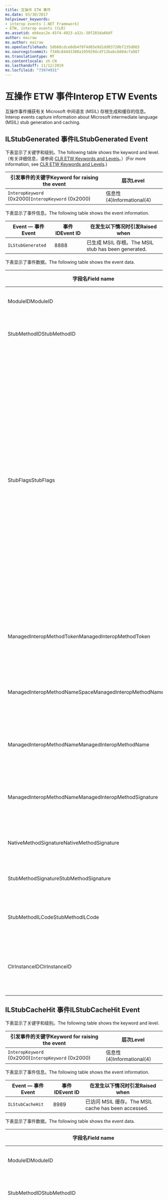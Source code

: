 ```yaml
---
title: 互操作 ETW 事件
ms.date: 03/30/2017
helpviewer_keywords:
- interop events [.NET Framework]
- ETW, interop events (CLR)
ms.assetid: eb6eac2e-45f4-4923-a32c-38f203da66df
author: mairaw
ms.author: mairaw
ms.openlocfilehash: 5db68cdce0db4f8f4d85e9d1dd03720bf235d865
ms.sourcegitcommit: f348c84443380a1959294cdf12babcb804cfa987
ms.translationtype: MT
ms.contentlocale: zh-CN
ms.lasthandoff: 11/12/2019
ms.locfileid: "73974931"
---
```

# <a name="interop-etw-events"></a><span data-ttu-id="f4c52-102">互操作 ETW 事件</span><span class="sxs-lookup"><span data-stu-id="f4c52-102">Interop ETW Events</span></span>
<span data-ttu-id="f4c52-103">互操作事件捕获有关 Microsoft 中间语言 (MSIL) 存根生成和缓存的信息。</span><span class="sxs-lookup"><span data-stu-id="f4c52-103">Interop events capture information about Microsoft intermediate language (MSIL) stub generation and caching.</span></span>  

## <a name="ilstubgenerated-event"></a><span data-ttu-id="f4c52-104">ILStubGenerated 事件</span><span class="sxs-lookup"><span data-stu-id="f4c52-104">ILStubGenerated Event</span></span>

<span data-ttu-id="f4c52-105">下表显示了关键字和级别。</span><span class="sxs-lookup"><span data-stu-id="f4c52-105">The following table shows the keyword and level.</span></span> <span data-ttu-id="f4c52-106">（有关详细信息，请参阅 [CLR ETW Keywords and Levels](clr-etw-keywords-and-levels.md)。）</span><span class="sxs-lookup"><span data-stu-id="f4c52-106">(For more information, see [CLR ETW Keywords and Levels](clr-etw-keywords-and-levels.md).)</span></span>  
  
|<span data-ttu-id="f4c52-107">引发事件的关键字</span><span class="sxs-lookup"><span data-stu-id="f4c52-107">Keyword for raising the event</span></span>|<span data-ttu-id="f4c52-108">层次</span><span class="sxs-lookup"><span data-stu-id="f4c52-108">Level</span></span>|  
|-----------------------------------|-----------|  
|<span data-ttu-id="f4c52-109">`InteropKeyword` (0x2000)</span><span class="sxs-lookup"><span data-stu-id="f4c52-109">`InteropKeyword` (0x2000)</span></span>|<span data-ttu-id="f4c52-110">信息性 (4)</span><span class="sxs-lookup"><span data-stu-id="f4c52-110">Informational(4)</span></span>|  
  
 <span data-ttu-id="f4c52-111">下表显示了事件信息。</span><span class="sxs-lookup"><span data-stu-id="f4c52-111">The following table shows the event information.</span></span>  
  
|<span data-ttu-id="f4c52-112">Event — 事件</span><span class="sxs-lookup"><span data-stu-id="f4c52-112">Event</span></span>|<span data-ttu-id="f4c52-113">事件 ID</span><span class="sxs-lookup"><span data-stu-id="f4c52-113">Event ID</span></span>|<span data-ttu-id="f4c52-114">在发生以下情况时引发</span><span class="sxs-lookup"><span data-stu-id="f4c52-114">Raised when</span></span>|  
|-----------|--------------|-----------------|  
|`ILStubGenerated`|<span data-ttu-id="f4c52-115">88</span><span class="sxs-lookup"><span data-stu-id="f4c52-115">88</span></span>|<span data-ttu-id="f4c52-116">已生成 MSIL 存根。</span><span class="sxs-lookup"><span data-stu-id="f4c52-116">The MSIL stub has been generated.</span></span>|  
  
 <span data-ttu-id="f4c52-117">下表显示了事件数据。</span><span class="sxs-lookup"><span data-stu-id="f4c52-117">The following table shows the event data.</span></span>  
  
|<span data-ttu-id="f4c52-118">字段名</span><span class="sxs-lookup"><span data-stu-id="f4c52-118">Field name</span></span>|<span data-ttu-id="f4c52-119">数据类型</span><span class="sxs-lookup"><span data-stu-id="f4c52-119">Data type</span></span>|<span data-ttu-id="f4c52-120">描述</span><span class="sxs-lookup"><span data-stu-id="f4c52-120">Description</span></span>|  
|----------------|---------------|-----------------|  
|<span data-ttu-id="f4c52-121">ModuleID</span><span class="sxs-lookup"><span data-stu-id="f4c52-121">ModuleID</span></span>|<span data-ttu-id="f4c52-122">win:UInt16</span><span class="sxs-lookup"><span data-stu-id="f4c52-122">win:UInt16</span></span>|<span data-ttu-id="f4c52-123">模块标识符。</span><span class="sxs-lookup"><span data-stu-id="f4c52-123">The module identifier.</span></span>|  
|<span data-ttu-id="f4c52-124">StubMethodID</span><span class="sxs-lookup"><span data-stu-id="f4c52-124">StubMethodID</span></span>|<span data-ttu-id="f4c52-125">win:UInt64</span><span class="sxs-lookup"><span data-stu-id="f4c52-125">win:UInt64</span></span>|<span data-ttu-id="f4c52-126">存根方法标识符。</span><span class="sxs-lookup"><span data-stu-id="f4c52-126">The stub method identifier.</span></span>|  
|<span data-ttu-id="f4c52-127">StubFlags</span><span class="sxs-lookup"><span data-stu-id="f4c52-127">StubFlags</span></span>|<span data-ttu-id="f4c52-128">win:UInt64</span><span class="sxs-lookup"><span data-stu-id="f4c52-128">win:UInt64</span></span>|<span data-ttu-id="f4c52-129">存根标志：</span><span class="sxs-lookup"><span data-stu-id="f4c52-129">The flags for the stub:</span></span><br /><br /> <span data-ttu-id="f4c52-130">0x1 - 反向互操作。</span><span class="sxs-lookup"><span data-stu-id="f4c52-130">0x1 - Reverse interop.</span></span><br /><br /> <span data-ttu-id="f4c52-131">0x2 - COM 互操作。</span><span class="sxs-lookup"><span data-stu-id="f4c52-131">0x2 - COM interop.</span></span><br /><br /> <span data-ttu-id="f4c52-132">0x4 - 由 NGen.exe 生成的存根。</span><span class="sxs-lookup"><span data-stu-id="f4c52-132">0x4 - Stub generated by NGen.exe.</span></span><br /><br /> <span data-ttu-id="f4c52-133">0x8 - 委托。</span><span class="sxs-lookup"><span data-stu-id="f4c52-133">0x8 - Delegate.</span></span><br /><br /> <span data-ttu-id="f4c52-134">0x10-可变参数。</span><span class="sxs-lookup"><span data-stu-id="f4c52-134">0x10 - Variable argument.</span></span><br /><br /> <span data-ttu-id="f4c52-135">0x20 - 非托管被调用方。</span><span class="sxs-lookup"><span data-stu-id="f4c52-135">0x20 - Unmanaged callee.</span></span>|  
|<span data-ttu-id="f4c52-136">ManagedInteropMethodToken</span><span class="sxs-lookup"><span data-stu-id="f4c52-136">ManagedInteropMethodToken</span></span>|<span data-ttu-id="f4c52-137">win:UInt32</span><span class="sxs-lookup"><span data-stu-id="f4c52-137">win:UInt32</span></span>|<span data-ttu-id="f4c52-138">托管互操作方法的标记。</span><span class="sxs-lookup"><span data-stu-id="f4c52-138">The token for the managed interop method.</span></span>|  
|<span data-ttu-id="f4c52-139">ManagedInteropMethodNameSpace</span><span class="sxs-lookup"><span data-stu-id="f4c52-139">ManagedInteropMethodNameSpace</span></span>|<span data-ttu-id="f4c52-140">win:UnicodeString</span><span class="sxs-lookup"><span data-stu-id="f4c52-140">win:UnicodeString</span></span>|<span data-ttu-id="f4c52-141">托管互操作方法的命名空间。</span><span class="sxs-lookup"><span data-stu-id="f4c52-141">The namespace of the managed interop method.</span></span>|  
|<span data-ttu-id="f4c52-142">ManagedInteropMethodName</span><span class="sxs-lookup"><span data-stu-id="f4c52-142">ManagedInteropMethodName</span></span>|<span data-ttu-id="f4c52-143">win:UnicodeString</span><span class="sxs-lookup"><span data-stu-id="f4c52-143">win:UnicodeString</span></span>|<span data-ttu-id="f4c52-144">托管互操作方法的名称。</span><span class="sxs-lookup"><span data-stu-id="f4c52-144">The name of the managed interop method.</span></span>|  
|<span data-ttu-id="f4c52-145">ManagedInteropMethodName</span><span class="sxs-lookup"><span data-stu-id="f4c52-145">ManagedInteropMethodSignature</span></span>|<span data-ttu-id="f4c52-146">win:UnicodeString</span><span class="sxs-lookup"><span data-stu-id="f4c52-146">win:UnicodeString</span></span>|<span data-ttu-id="f4c52-147">托管互操作方法的签名。</span><span class="sxs-lookup"><span data-stu-id="f4c52-147">The signature of the managed interop method.</span></span>|  
|<span data-ttu-id="f4c52-148">NativeMethodSignature</span><span class="sxs-lookup"><span data-stu-id="f4c52-148">NativeMethodSignature</span></span>|<span data-ttu-id="f4c52-149">win:UnicodeString</span><span class="sxs-lookup"><span data-stu-id="f4c52-149">win:UnicodeString</span></span>|<span data-ttu-id="f4c52-150">本机方法签名。</span><span class="sxs-lookup"><span data-stu-id="f4c52-150">The native method signature.</span></span>|  
|<span data-ttu-id="f4c52-151">StubMethodSignature</span><span class="sxs-lookup"><span data-stu-id="f4c52-151">StubMethodSignature</span></span>|<span data-ttu-id="f4c52-152">win:UnicodeString</span><span class="sxs-lookup"><span data-stu-id="f4c52-152">win:UnicodeString</span></span>|<span data-ttu-id="f4c52-153">存根方法签名。</span><span class="sxs-lookup"><span data-stu-id="f4c52-153">The stub method signature.</span></span>|  
|<span data-ttu-id="f4c52-154">StubMethodILCode</span><span class="sxs-lookup"><span data-stu-id="f4c52-154">StubMethodILCode</span></span>|<span data-ttu-id="f4c52-155">win:UnicodeString</span><span class="sxs-lookup"><span data-stu-id="f4c52-155">win:UnicodeString</span></span>|<span data-ttu-id="f4c52-156">存根方法的 MSIL 代码。</span><span class="sxs-lookup"><span data-stu-id="f4c52-156">The MSIL code for the stub method.</span></span>|  
|<span data-ttu-id="f4c52-157">ClrInstanceID</span><span class="sxs-lookup"><span data-stu-id="f4c52-157">ClrInstanceID</span></span>|<span data-ttu-id="f4c52-158">win:UInt16</span><span class="sxs-lookup"><span data-stu-id="f4c52-158">win:UInt16</span></span>|<span data-ttu-id="f4c52-159">CLR 或 CoreCLR 的实例的唯一 ID。</span><span class="sxs-lookup"><span data-stu-id="f4c52-159">Unique ID for the instance of CLR or CoreCLR.</span></span>|  
  
## <a name="ilstubcachehit-event"></a><span data-ttu-id="f4c52-160">ILStubCacheHit 事件</span><span class="sxs-lookup"><span data-stu-id="f4c52-160">ILStubCacheHit Event</span></span>  

<span data-ttu-id="f4c52-161">下表显示了关键字和级别。</span><span class="sxs-lookup"><span data-stu-id="f4c52-161">The following table shows the keyword and level.</span></span>  
  
|<span data-ttu-id="f4c52-162">引发事件的关键字</span><span class="sxs-lookup"><span data-stu-id="f4c52-162">Keyword for raising the event</span></span>|<span data-ttu-id="f4c52-163">层次</span><span class="sxs-lookup"><span data-stu-id="f4c52-163">Level</span></span>|  
|-----------------------------------|-----------|  
|<span data-ttu-id="f4c52-164">`InteropKeyword` (0x2000)</span><span class="sxs-lookup"><span data-stu-id="f4c52-164">`InteropKeyword` (0x2000)</span></span>|<span data-ttu-id="f4c52-165">信息性 (4)</span><span class="sxs-lookup"><span data-stu-id="f4c52-165">Informational(4)</span></span>|  
  
 <span data-ttu-id="f4c52-166">下表显示了事件信息。</span><span class="sxs-lookup"><span data-stu-id="f4c52-166">The following table shows the event information.</span></span>  
  
|<span data-ttu-id="f4c52-167">Event — 事件</span><span class="sxs-lookup"><span data-stu-id="f4c52-167">Event</span></span>|<span data-ttu-id="f4c52-168">事件 ID</span><span class="sxs-lookup"><span data-stu-id="f4c52-168">Event ID</span></span>|<span data-ttu-id="f4c52-169">在发生以下情况时引发</span><span class="sxs-lookup"><span data-stu-id="f4c52-169">Raised when</span></span>|  
|-----------|--------------|-----------------|  
|`ILStubCacheHit`|<span data-ttu-id="f4c52-170">89</span><span class="sxs-lookup"><span data-stu-id="f4c52-170">89</span></span>|<span data-ttu-id="f4c52-171">已访问 MSIL 缓存。</span><span class="sxs-lookup"><span data-stu-id="f4c52-171">The MSIL cache has been accessed.</span></span>|  
  
 <span data-ttu-id="f4c52-172">下表显示了事件数据。</span><span class="sxs-lookup"><span data-stu-id="f4c52-172">The following table shows the event data.</span></span>  
  
|<span data-ttu-id="f4c52-173">字段名</span><span class="sxs-lookup"><span data-stu-id="f4c52-173">Field name</span></span>|<span data-ttu-id="f4c52-174">数据类型</span><span class="sxs-lookup"><span data-stu-id="f4c52-174">Data type</span></span>|<span data-ttu-id="f4c52-175">描述</span><span class="sxs-lookup"><span data-stu-id="f4c52-175">Description</span></span>|  
|----------------|---------------|-----------------|  
|<span data-ttu-id="f4c52-176">ModuleID</span><span class="sxs-lookup"><span data-stu-id="f4c52-176">ModuleID</span></span>|<span data-ttu-id="f4c52-177">win:UInt16</span><span class="sxs-lookup"><span data-stu-id="f4c52-177">win:UInt16</span></span>|<span data-ttu-id="f4c52-178">模块标识符。</span><span class="sxs-lookup"><span data-stu-id="f4c52-178">The module identifier.</span></span>|  
|<span data-ttu-id="f4c52-179">StubMethodID</span><span class="sxs-lookup"><span data-stu-id="f4c52-179">StubMethodID</span></span>|<span data-ttu-id="f4c52-180">win:UInt64</span><span class="sxs-lookup"><span data-stu-id="f4c52-180">win:UInt64</span></span>|<span data-ttu-id="f4c52-181">存根方法标识符。</span><span class="sxs-lookup"><span data-stu-id="f4c52-181">The stub method identifier.</span></span>|  
|<span data-ttu-id="f4c52-182">ManagedInteropMethodToken</span><span class="sxs-lookup"><span data-stu-id="f4c52-182">ManagedInteropMethodToken</span></span>|<span data-ttu-id="f4c52-183">win:UInt32</span><span class="sxs-lookup"><span data-stu-id="f4c52-183">win:UInt32</span></span>|<span data-ttu-id="f4c52-184">托管互操作方法的标记。</span><span class="sxs-lookup"><span data-stu-id="f4c52-184">The token for the managed interop method.</span></span>|  
|<span data-ttu-id="f4c52-185">ManagedInteropMethodNameSpace</span><span class="sxs-lookup"><span data-stu-id="f4c52-185">ManagedInteropMethodNameSpace</span></span>|<span data-ttu-id="f4c52-186">win:UnicodeString</span><span class="sxs-lookup"><span data-stu-id="f4c52-186">win:UnicodeString</span></span>|<span data-ttu-id="f4c52-187">托管互操作方法的命名空间。</span><span class="sxs-lookup"><span data-stu-id="f4c52-187">The namespace of the managed interop method.</span></span>|  
|<span data-ttu-id="f4c52-188">ManagedInteropMethodName</span><span class="sxs-lookup"><span data-stu-id="f4c52-188">ManagedInteropMethodName</span></span>|<span data-ttu-id="f4c52-189">win:UnicodeString</span><span class="sxs-lookup"><span data-stu-id="f4c52-189">win:UnicodeString</span></span>|<span data-ttu-id="f4c52-190">托管互操作方法的名称。</span><span class="sxs-lookup"><span data-stu-id="f4c52-190">The name of the managed interop method.</span></span>|  
|<span data-ttu-id="f4c52-191">ManagedInteropMethodName</span><span class="sxs-lookup"><span data-stu-id="f4c52-191">ManagedInteropMethodSignature</span></span>|<span data-ttu-id="f4c52-192">win:UnicodeString</span><span class="sxs-lookup"><span data-stu-id="f4c52-192">win:UnicodeString</span></span>|<span data-ttu-id="f4c52-193">托管互操作方法的签名。</span><span class="sxs-lookup"><span data-stu-id="f4c52-193">The signature of the managed interop method.</span></span>|  
|<span data-ttu-id="f4c52-194">ClrInstanceID</span><span class="sxs-lookup"><span data-stu-id="f4c52-194">ClrInstanceID</span></span>|<span data-ttu-id="f4c52-195">win:UInt16</span><span class="sxs-lookup"><span data-stu-id="f4c52-195">win:UInt16</span></span>|<span data-ttu-id="f4c52-196">CLR 或 CoreCLR 的实例的唯一 ID。</span><span class="sxs-lookup"><span data-stu-id="f4c52-196">Unique ID for the instance of CLR or CoreCLR.</span></span>|  
  
## <a name="see-also"></a><span data-ttu-id="f4c52-197">请参阅</span><span class="sxs-lookup"><span data-stu-id="f4c52-197">See also</span></span>

- [<span data-ttu-id="f4c52-198">CLR ETW 事件</span><span class="sxs-lookup"><span data-stu-id="f4c52-198">CLR ETW Events</span></span>](clr-etw-events.md)
